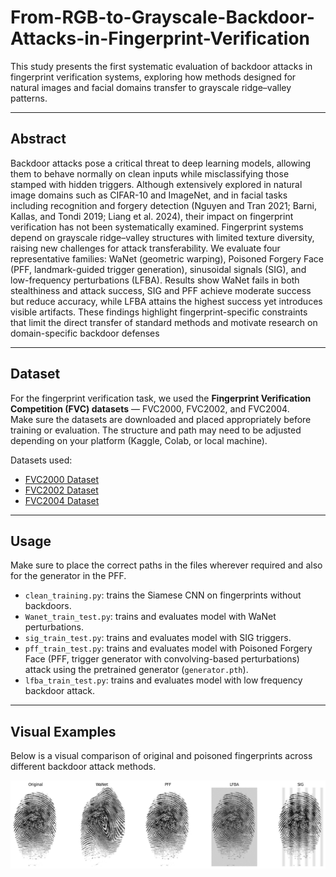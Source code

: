 # From-RGB-to-Grayscale-Backdoor-Attacks-in-Fingerprint-Verification

This study presents the first systematic evaluation of backdoor attacks in fingerprint verification systems, exploring how methods designed for natural images and facial domains transfer to grayscale ridge–valley patterns.  

---

## Abstract  
Backdoor attacks pose a critical threat to deep learning models, allowing them to behave normally on clean inputs while misclassifying those stamped with hidden triggers. Although extensively explored in natural image domains such as CIFAR-10 and ImageNet, and in facial tasks including recognition and forgery detection (Nguyen and Tran 2021; Barni, Kallas, and Tondi 2019; Liang et al. 2024), their impact on fingerprint verification has not been systematically examined. Fingerprint systems depend on grayscale ridge–valley structures with limited texture diversity, raising new challenges for attack transferability. We evaluate four representative families: WaNet (geometric warping), Poisoned Forgery Face (PFF, landmark-guided trigger generation), sinusoidal signals (SIG), and low-frequency perturbations (LFBA). Results show WaNet fails in both stealthiness and attack success, SIG and PFF achieve moderate success but reduce accuracy, while LFBA attains the highest success yet introduces visible artifacts. These findings highlight fingerprint-specific constraints that limit the direct transfer of standard methods and motivate research on domain-specific backdoor defenses

---

## Dataset

For the fingerprint verification task, we used the **Fingerprint Verification Competition (FVC) datasets** — FVC2000, FVC2002, and FVC2004.  
Make sure the datasets are downloaded and placed appropriately before training or evaluation. The structure and path may need to be adjusted depending on your platform (Kaggle, Colab, or local machine).

Datasets used:  
- [FVC2000 Dataset](http://bias.csr.unibo.it/fvc2000/default.asp)  
- [FVC2002 Dataset](http://bias.csr.unibo.it/fvc2002/default.asp)  
- [FVC2004 Dataset](http://bias.csr.unibo.it/fvc2004/default.asp)

---
## Usage
Make sure to place the correct paths in the files wherever required and also for the generator in the PFF.
- `clean_training.py`: trains the Siamese CNN on fingerprints without backdoors.
- `Wanet_train_test.py`: trains and evaluates model with WaNet perturbations.
- `sig_train_test.py`: trains and evaluates model with SIG triggers.
- `pff_train_test.py`: trains and evaluates model with Poisoned Forgery Face (PFF, trigger generator with convolving-based perturbations) attack using the pretrained generator (`generator.pth`).
- `lfba_train_test.py`: trains and evaluates model with low frequency backdoor attack.

---
## Visual Examples

Below is a visual comparison of original and poisoned fingerprints across different backdoor attack methods.

![Fingerprint Backdoor Examples](src/backdoor_sample_images/all.png)

